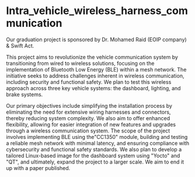 # Intra_vehicle_wireless_harness_communication

Our graduation project is sponsored by Dr. Mohamed Raid (EOIP company) & Swift Act.

This project aims to revolutionize the vehicle communication system by transitioning from wired to wireless solutions, focusing on the implementation of Bluetooth Low Energy (BLE) within a mesh network. The initiative seeks to address challenges inherent in wireless communication, including security and functional safety. We plan to test this wireless approach across three key vehicle systems: the dashboard, lighting, and brake systems.

Our primary objectives include simplifying the installation process by eliminating the need for extensive wiring harnesses and connectors, thereby reducing system complexity. We also aim to offer enhanced flexibility, allowing for easier integration of new features and upgrades through a wireless communication system. The scope of the project involves implementing BLE using the"CC1350" module, building and testing a reliable mesh network with minimal latency, and ensuring compliance with cybersecurity and functional safety standards. We also plan to develop a tailored Linux-based image for the dashboard system using "Yocto" and "QT", and ultimately, expand the project to a larger scale. We aim to end it up with a paper published.
